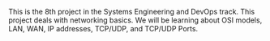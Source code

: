 This is the 8th project in the Systems Engineering and DevOps track. This project deals with networking basics.
We will be learning about OSI models, LAN, WAN, IP addresses, TCP/UDP, and TCP/UDP Ports.
